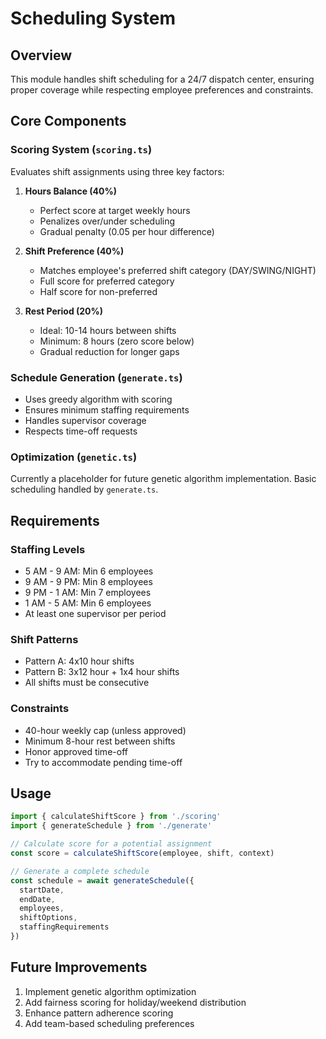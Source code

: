 # Scheduling System

## Overview
This module handles shift scheduling for a 24/7 dispatch center, ensuring proper coverage while respecting employee preferences and constraints.

## Core Components

### Scoring System (`scoring.ts`)
Evaluates shift assignments using three key factors:

1. **Hours Balance (40%)**
   - Perfect score at target weekly hours
   - Penalizes over/under scheduling
   - Gradual penalty (0.05 per hour difference)

2. **Shift Preference (40%)**
   - Matches employee's preferred shift category (DAY/SWING/NIGHT)
   - Full score for preferred category
   - Half score for non-preferred

3. **Rest Period (20%)**
   - Ideal: 10-14 hours between shifts
   - Minimum: 8 hours (zero score below)
   - Gradual reduction for longer gaps

### Schedule Generation (`generate.ts`)
- Uses greedy algorithm with scoring
- Ensures minimum staffing requirements
- Handles supervisor coverage
- Respects time-off requests

### Optimization (`genetic.ts`)
Currently a placeholder for future genetic algorithm implementation.
Basic scheduling handled by `generate.ts`.

## Requirements

### Staffing Levels
- 5 AM - 9 AM: Min 6 employees
- 9 AM - 9 PM: Min 8 employees
- 9 PM - 1 AM: Min 7 employees
- 1 AM - 5 AM: Min 6 employees
- At least one supervisor per period

### Shift Patterns
- Pattern A: 4x10 hour shifts
- Pattern B: 3x12 hour + 1x4 hour shifts
- All shifts must be consecutive

### Constraints
- 40-hour weekly cap (unless approved)
- Minimum 8-hour rest between shifts
- Honor approved time-off
- Try to accommodate pending time-off

## Usage

```typescript
import { calculateShiftScore } from './scoring'
import { generateSchedule } from './generate'

// Calculate score for a potential assignment
const score = calculateShiftScore(employee, shift, context)

// Generate a complete schedule
const schedule = await generateSchedule({
  startDate,
  endDate,
  employees,
  shiftOptions,
  staffingRequirements
})
```

## Future Improvements
1. Implement genetic algorithm optimization
2. Add fairness scoring for holiday/weekend distribution
3. Enhance pattern adherence scoring
4. Add team-based scheduling preferences 